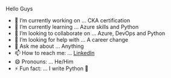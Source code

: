 Hello Guys


- 🔭 I’m currently working on ... CKA certification
- 🌱 I’m currently learning ... Azure skills and Python
- 👯 I’m looking to collaborate on ... Azure, DevOps and Python
- 🤔 I’m looking for help with ... A career change
- 💬 Ask me about ... Anything
- 📫 How to reach me: ... [LinkedIn](https://www.linkedin.com/in/akhilmohanp/)
- 😄 Pronouns: ... He/Him
- ⚡ Fun fact: ... I write Python 🤣


